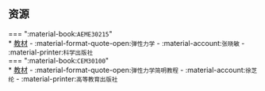 ## 资源  
=== ":material-book:`AEME30215`"  
    * [教材](http://api.cqu-openlib.cn/file?key=iN4gH2wfwd4j) - :material-format-quote-open:`弹性力学` - :material-account:`张晓敏` - :material-printer:`科学出版社`  
=== ":material-book:`CEM30100`"  
    * [教材](http://api.cqu-openlib.cn/file?key=iPcwD35xf5bi) - :material-format-quote-open:`弹性力学简明教程` - :material-account:`徐芝纶` - :material-printer:`高等教育出版社`  